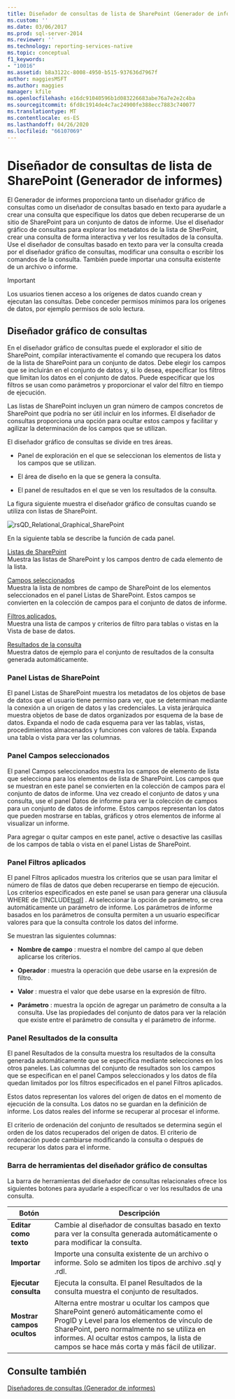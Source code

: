 ```yaml
---
title: Diseñador de consultas de lista de SharePoint (Generador de informes) | Microsoft Docs
ms.custom: ''
ms.date: 03/06/2017
ms.prod: sql-server-2014
ms.reviewer: ''
ms.technology: reporting-services-native
ms.topic: conceptual
f1_keywords:
- "10016"
ms.assetid: b8a3122c-8008-4950-b515-937636d7967f
author: maggiesMSFT
ms.author: maggies
manager: kfile
ms.openlocfilehash: e16dc91040596b1d083226683abe76a7e2e2c4ba
ms.sourcegitcommit: 6fd8c1914de4c7ac24900fe388ecc7883c740077
ms.translationtype: MT
ms.contentlocale: es-ES
ms.lasthandoff: 04/26/2020
ms.locfileid: "66107069"
---
```

# <a name="sharepoint-list-query-designer-report-builder"></a>Diseñador de consultas de lista de SharePoint (Generador de informes)
  El Generador de informes proporciona tanto un diseñador gráfico de consultas como un diseñador de consultas basado en texto para ayudarle a crear una consulta que especifique los datos que deben recuperarse de un sitio de SharePoint para un conjunto de datos de informe. Use el diseñador gráfico de consultas para explorar los metadatos de la lista de SherPoint, crear una consulta de forma interactiva y ver los resultados de la consulta. Use el diseñador de consultas basado en texto para ver la consulta creada por el diseñador gráfico de consultas, modificar una consulta o escribir los comandos de la consulta. También puede importar una consulta existente de un archivo o informe.  
  
> [!IMPORTANT]  
>  Los usuarios tienen acceso a los orígenes de datos cuando crean y ejecutan las consultas. Debe conceder permisos mínimos para los orígenes de datos, por ejemplo permisos de solo lectura.  
  
## <a name="graphical-query-designer"></a>Diseñador gráfico de consultas  
 En el diseñador gráfico de consultas puede el explorador el sitio de SharePoint, compilar interactivamente el comando que recupera los datos de la lista de SharePoint para un conjunto de datos. Debe elegir los campos que se incluirán en el conjunto de datos y, si lo desea, especificar los filtros que limitan los datos en el conjunto de datos. Puede especificar que los filtros se usan como parámetros y proporcionar el valor del filtro en tiempo de ejecución.  
  
 Las listas de SharePoint incluyen un gran número de campos concretos de SharePoint que podría no ser útil incluir en los informes. El diseñador de consultas proporciona una opción para ocultar estos campos y facilitar y agilizar la determinación de los campos que se utilizan.  
  
 El diseñador gráfico de consultas se divide en tres áreas.  
  
-   Panel de exploración en el que se seleccionan los elementos de lista y los campos que se utilizan.  
  
-   El área de diseño en la que se genera la consulta.  
  
-   El panel de resultados en el que se ven los resultados de la consulta.  
  
 La figura siguiente muestra el diseñador gráfico de consultas cuando se utiliza con listas de SharePoint.  
  
 ![rsQD_Relational_Graphical_SharePoint](../media/rsqd-relational-graphical-sharepoint.gif "rsQD_Relational_Graphical_SharePoint")  
  
 En la siguiente tabla se describe la función de cada panel.  
  
 [Listas de SharePoint](#DatabaseView)  
 Muestra las listas de SharePoint y los campos dentro de cada elemento de la lista.  
  
 [Campos seleccionados](#SelectedFields)  
 Muestra la lista de nombres de campo de SharePoint de los elementos seleccionados en el panel Listas de SharePoint. Estos campos se convierten en la colección de campos para el conjunto de datos de informe.  
  
 [Filtros aplicados.](#AppliedFilters)  
 Muestra una lista de campos y criterios de filtro para tablas o vistas en la Vista de base de datos.  
  
 [Resultados de la consulta](#QueryResults)  
 Muestra datos de ejemplo para el conjunto de resultados de la consulta generada automáticamente.  
  
###  <a name="sharepoint-lists-pane"></a><a name="DatabaseView"></a> Panel Listas de SharePoint  
 El panel Listas de SharePoint muestra los metadatos de los objetos de base de datos que el usuario tiene permiso para ver, que se determinan mediante la conexión a un origen de datos y las credenciales. La vista jerárquica muestra objetos de base de datos organizados por esquema de la base de datos. Expanda el nodo de cada esquema para ver las tablas, vistas, procedimientos almacenados y funciones con valores de tabla. Expanda una tabla o vista para ver las columnas.  
  
###  <a name="selected-fields-pane"></a><a name="SelectedFields"></a> Panel Campos seleccionados  
 El panel Campos seleccionados muestra los campos de elemento de lista que selecciona para los elementos de lista de SharePoint. Los campos que se muestran en este panel se convierten en la colección de campos para el conjunto de datos de informe. Una vez creado el conjunto de datos y una consulta, use el panel Datos de informe para ver la colección de campos para un conjunto de datos de informe. Estos campos representan los datos que pueden mostrarse en tablas, gráficos y otros elementos de informe al visualizar un informe.  
  
 Para agregar o quitar campos en este panel, active o desactive las casillas de los campos de tabla o vista en el panel Listas de SharePoint.  
  
###  <a name="applied-filters-pane"></a><a name="AppliedFilters"></a> Panel Filtros aplicados  
 El panel Filtros aplicados muestra los criterios que se usan para limitar el número de filas de datos que deben recuperarse en tiempo de ejecución. Los criterios especificados en este panel se usan para generar una cláusula WHERE de [!INCLUDE[tsql](../../includes/tsql-md.md)] . Al seleccionar la opción de parámetro, se crea automáticamente un parámetro de informe. Los parámetros de informe basados en los parámetros de consulta permiten a un usuario especificar valores para que la consulta controle los datos del informe.  
  
 Se muestran las siguientes columnas:  
  
-   **Nombre de campo** : muestra el nombre del campo al que deben aplicarse los criterios.  
  
-   **Operador** : muestra la operación que debe usarse en la expresión de filtro.  
  
-   **Valor** : muestra el valor que debe usarse en la expresión de filtro.  
  
-   **Parámetro** : muestra la opción de agregar un parámetro de consulta a la consulta. Use las propiedades del conjunto de datos para ver la relación que existe entre el parámetro de consulta y el parámetro de informe.  
  
###  <a name="query-results-pane"></a><a name="QueryResults"></a> Panel Resultados de la consulta  
 El panel Resultados de la consulta muestra los resultados de la consulta generada automáticamente que se especifica mediante selecciones en los otros paneles. Las columnas del conjunto de resultados son los campos que se especifican en el panel Campos seleccionados y los datos de fila quedan limitados por los filtros especificados en el panel Filtros aplicados.  
  
 Estos datos representan los valores del origen de datos en el momento de ejecución de la consulta. Los datos no se guardan en la definición de informe. Los datos reales del informe se recuperar al procesar el informe.  
  
 El criterio de ordenación del conjunto de resultados se determina según el orden de los datos recuperados del origen de datos. El criterio de ordenación puede cambiarse modificando la consulta o después de recuperar los datos para el informe.  
  
### <a name="graphical-query-designer-toolbar"></a>Barra de herramientas del diseñador gráfico de consultas  
 La barra de herramientas del diseñador de consultas relacionales ofrece los siguientes botones para ayudarle a especificar o ver los resultados de una consulta.  
  
|Botón|Descripción|  
|------------|-----------------|  
|**Editar como texto**|Cambie al diseñador de consultas basado en texto para ver la consulta generada automáticamente o para modificar la consulta.|  
|**Importar**|Importe una consulta existente de un archivo o informe. Solo se admiten los tipos de archivo .sql y .rdl.|  
|**Ejecutar consulta**|Ejecuta la consulta. El panel Resultados de la consulta muestra el conjunto de resultados.|  
|**Mostrar campos ocultos**|Alterna entre mostrar u ocultar los campos que SharePoint generó automáticamente como el ProgID y Level para los elementos de vínculo de SharePoint, pero normalmente no se utiliza en informes. Al ocultar estos campos, la lista de campos se hace más corta y más fácil de utilizar.|  
  
## <a name="see-also"></a>Consulte también  
 [Diseñadores de consultas &#40;Generador de informes&#41;](../query-designers-report-builder.md)  
  
  
